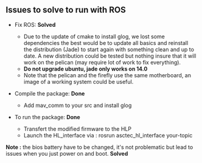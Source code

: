 ## Issues to solve to run with ROS 

* Fix ROS: **Solved**  
  * Due to the update of cmake to install glog, we lost some dependencies the best would be to update all basics and reinstall the distribution \(Jade\) to start again with something clean and up to date. A new distribution could be tested but nothing insure that it will work on the pelican \(may require lot of work to fix everything\).
  * **Do not upgrade ubuntu, jade only works on 14.0**
  * Note that the pelican and the firefly use the same motherboard, an image of a working system could be useful.
* Compile the package: **Done**

  * Add mav\_comm to your src and install glog

* To run the package: **Done**
  * Transfert the modified firmware to the HLP
  * Launch the HL\_interface via : rosrun asctec\_hl\_interface your-topic



**Note :** the bios battery have to be changed, it's not problematic but lead to issues when you just power on and boot. **Solved**
